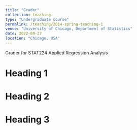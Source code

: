 ```yaml
---
title: "Grader"
collection: teaching
type: "Undergraduate course"
permalink: /teaching/2014-spring-teaching-1
venue: "University of Chicago, Department of Statistics"
date: 2022-09-27
location: "Chicago, USA"
---
```


Grader for STAT224 Applied Regression Analysis

Heading 1
======

Heading 2
======

Heading 3
======
